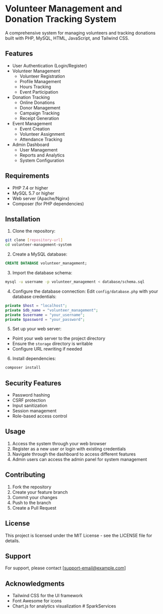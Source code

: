 # Volunteer Management and Donation Tracking System

A comprehensive system for managing volunteers and tracking donations built with PHP, MySQL, HTML, JavaScript, and Tailwind CSS.

## Features

- User Authentication (Login/Register)
- Volunteer Management
  - Volunteer Registration
  - Profile Management
  - Hours Tracking
  - Event Participation
- Donation Tracking
  - Online Donations
  - Donor Management
  - Campaign Tracking
  - Receipt Generation
- Event Management
  - Event Creation
  - Volunteer Assignment
  - Attendance Tracking
- Admin Dashboard
  - User Management
  - Reports and Analytics
  - System Configuration

## Requirements

- PHP 7.4 or higher
- MySQL 5.7 or higher
- Web server (Apache/Nginx)
- Composer (for PHP dependencies)

## Installation

1. Clone the repository:
```bash
git clone [repository-url]
cd volunteer-management-system
```

2. Create a MySQL database:
```sql
CREATE DATABASE volunteer_management;
```

3. Import the database schema:
```bash
mysql -u username -p volunteer_management < database/schema.sql
```

4. Configure the database connection:
Edit `config/database.php` with your database credentials:
```php
private $host = "localhost";
private $db_name = "volunteer_management";
private $username = "your_username";
private $password = "your_password";
```

5. Set up your web server:
- Point your web server to the project directory
- Ensure the `storage` directory is writable
- Configure URL rewriting if needed

6. Install dependencies:
```bash
composer install
```

## Security Features

- Password hashing
- CSRF protection
- Input sanitization
- Session management
- Role-based access control

## Usage

1. Access the system through your web browser
2. Register as a new user or login with existing credentials
3. Navigate through the dashboard to access different features
4. Admin users can access the admin panel for system management

## Contributing

1. Fork the repository
2. Create your feature branch
3. Commit your changes
4. Push to the branch
5. Create a Pull Request

## License

This project is licensed under the MIT License - see the LICENSE file for details.

## Support

For support, please contact [support-email@example.com]

## Acknowledgments

- Tailwind CSS for the UI framework
- Font Awesome for icons
- Chart.js for analytics visualization #   S p a r k S e r v i c e s  
 